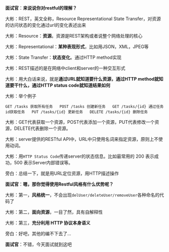 **面试官**：**来说说你对restful的理解？**  

大彬：REST，英文全称，Resource Representational State Transfer，对资源的访问状态的变化通过url的变化表述出来  

大彬：Resource：**资源**。资源是REST架构或者说整个网络处理的核心

大彬：Representational：**某种表现形式**，比如用JSON，XML，JPEG等

大彬：State Transfer：**状态变化**。通过HTTP method实现

大彬：REST描述的是在网络中client和server的一种交互形式

大彬：用大白话来说，就是**通过URL就知道要什么资源，通过HTTP method就知道要干什么，通过HTTP status code就知道结果如何**

大彬：举个例子

`GET /tasks 获取所有任务   POST /tasks 创建新任务   GET /tasks/{id} 通过任务id获取任务   PUT /tasks/{id} 更新任务   DELETE /tasks/{id} 删除任务   `

大彬：GET代表获取一个资源，POST代表添加一个资源，PUT代表修改一个资源，DELETE代表删除一个资源。

大彬：server提供的RESTful API中，URL中只使用名词来指定资源，原则上不使用动词。

大彬：用`HTTP Status Code`传递server的状态信息。比如最常用的 200 表示成功，500 表示Server内部错误等。

旁白：总结一下，就是用URL定位资源，用HTTP描述操作

**面试官**：**嗯，那你觉得使用Restful风格有什么优势呢？**

大彬：第一，**风格统一**，不会出现`delUser/deleteUser/removeUser`各种命名的代码了

大彬：第二，**面向资源**，一目了然，具有自解释性

大彬：第三，**充分利用 HTTP 协议本身语义**

旁白：好吧，其他的编不下去了...

**面试官**：不错，今天面试就到这吧